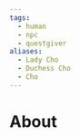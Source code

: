 ```yaml
---
tags:
  - human
  - npc
  - questgiver
aliases:
  - Lady Cho
  - Duchess Cho
  - Cho
---
```

# About
